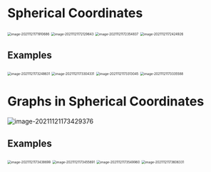 # Spherical Coordinates

<img src="D:\dev\AllNote\.mdnote\assets\image-20211121171910686.png" alt="image-20211121171910686" style="zoom: 50%;" />

<img src="D:\dev\AllNote\.mdnote\assets\image-20211121172129643.png" alt="image-20211121172129643" style="zoom:50%;" />

<img src="D:\dev\AllNote\.mdnote\assets\image-20211121172354837.png" alt="image-20211121172354837" style="zoom:50%;" />

<img src="D:\dev\AllNote\.mdnote\assets\image-20211121172424926.png" alt="image-20211121172424926" style="zoom:50%;" />

## Examples

<img src="D:\dev\AllNote\.mdnote\assets\image-20211121173248631.png" alt="image-20211121173248631" style="zoom:50%;" />

<img src="D:\dev\AllNote\.mdnote\assets\image-20211121173304331.png" alt="image-20211121173304331" style="zoom:50%;" />

<img src="D:\dev\AllNote\.mdnote\assets\image-20211121173313045.png" alt="image-20211121173313045" style="zoom:50%;" />

<img src="D:\dev\AllNote\.mdnote\assets\image-20211121173335588.png" alt="image-20211121173335588" style="zoom:50%;" />



# Graphs in Spherical Coordinates

![image-20211121173429376](D:\dev\AllNote\.mdnote\assets\image-20211121173429376.png)



## Examples

<img src="D:\dev\AllNote\.mdnote\assets\image-20211121173438699.png" alt="image-20211121173438699" style="zoom:50%;" />



<img src="D:\dev\AllNote\.mdnote\assets\image-20211121173455691.png" alt="image-20211121173455691" style="zoom:50%;" />

<img src="D:\dev\AllNote\.mdnote\assets\image-20211121173549960.png" alt="image-20211121173549960" style="zoom:50%;" />

<img src="D:\dev\AllNote\.mdnote\assets\image-20211121173606331.png" alt="image-20211121173606331" style="zoom:50%;" />

